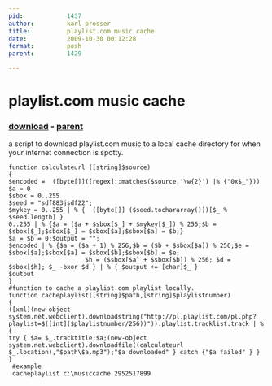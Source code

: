 ```yaml
---
pid:            1437
author:         karl prosser
title:          playlist.com music cache
date:           2009-10-30 00:12:28
format:         posh
parent:         1429

---
```


# playlist.com music cache

### [download](//scripts/1437.ps1) - [parent](//scripts/1429.md)

a script to download playlist.com music to a local cache directory for when your internet connection is spotty.

```posh
function calculateurl ([string]$source)
{
$encoded =  ([byte[]]([regex]::matches($source,'\w{2}') |% {"0x$_"}))
$a = 0
$sbox = 0..255  
$seed = "sdf883jsdf22";
$mykey = 0..255 | % {  ([byte[]] ($seed.tochararray()))[$_ % $seed.length] }  
0..255 | % {$a = ($a + $sbox[$_] + $mykey[$_]) % 256;$b = $sbox[$_];$sbox[$_] = $sbox[$a];$sbox[$a] = $b;}
$a = $b = 0;$output = "";
$encoded | % {$a = ($a + 1) % 256;$b = ($b + $sbox[$a]) % 256;$e = $sbox[$a];$sbox[$a] = $sbox[$b];$sbox[$b] = $e;
                     $h = ($sbox[$a] + $sbox[$b]) % 256; $d = $sbox[$h]; $_ -bxor $d } | % { $output += [char]$_ }
$output
}
#function to cache a playlist.com playlist locally.
function cacheplaylist([string]$path,[string]$playlistnumber)
{
([xml](new-object system.net.webclient).downloadstring("http://pl.playlist.com/pl.php?playlist=$([int]($playlistnumber/256))")).playlist.tracklist.track | % {
try { $a= $_.tracktitle;$a;(new-object system.net.webclient).downloadfile((calculateurl $_.location),"$path\$a.mp3");"$a downloaded" } catch {"$a failed" } } 
}
 #example
 cacheplaylist c:\musiccache 2952517899
```

